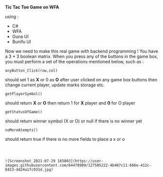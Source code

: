 **Tic Tac Toe Game on WFA**

using : 
 * C#
 * WFA
 * Guna UI
 * Bunifu UI

Now we need to make this real game with backend programming !
You have a 3 * 3 boolean matrix. When you press any of the buttons 
in the game box, you must perform a set of the operations mentioned below, such as : 


```
anyButton_Click(row,col)
```
should set 1 as **X** or 0 as **O** after user clicked on any game box buttons then change current player, update marks storage etc.
```
getPlayerSymbol()
```
should return **X** or **O** then return 1 for **X** player and **0** for O player

```
getStatusOfGame()
```
should return winner symbol (X or O) or null if there is no winner yet
```
noMoreAtempts()
```
should return true if there is no more fields to place a x or o
```



![Screenshot 2021-07-29 165803](https://user-images.githubusercontent.com/64478989/127505222-4b487c11-666e-412c-8423-dd24a1fc931d.jpg)

